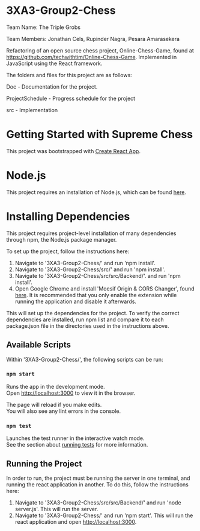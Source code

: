 # 3XA3-Group2-Chess

Team Name: The Triple Grobs

Team Members: Jonathan Cels, Rupinder Nagra, Pesara Amarasekera

Refactoring of an open source chess project, Online-Chess-Game, found at https://github.com/techwithtim/Online-Chess-Game. Implemented in JavaScript using the React framework.

The folders and files for this project are as follows:

Doc - Documentation for the project.

ProjectSchedule - Progress schedule for the project

src - Implementation

# Getting Started with Supreme Chess

This project was bootstrapped with [Create React App](https://github.com/facebook/create-react-app).

# Node.js

This project requires an installation of Node.js, which can be found [here](https://nodejs.org/en/download/).

# Installing Dependencies

This project requires project-level installation of many dependencies through npm, the Node.js package manager.

To set up the project, follow the instructions here:
1. Navigate to '3XA3-Group2-Chess/' and run 'npm install'.
2. Navigate to '3XA3-Group2-Chess/src/' and run 'npm install'.
3. Navigate to '3XA3-Group2-Chess/src/src/Backend/'. and run 'npm install'.
4. Open Google Chrome and install 'Moesif Origin & CORS Changer', found [here](https://chrome.google.com/webstore/detail/moesif-origin-cors-change/digfbfaphojjndkpccljibejjbppifbc). It is recommended that you only enable the extension while running the application and disable it afterwards.

This will set up the dependencies for the project. To verify the correct dependencies are installed, run npm list and compare it to each package.json file in the directories used in the instructions above.

## Available Scripts

Within '3XA3-Group2-Chess/', the following scripts can be run:

### `npm start`

Runs the app in the development mode.\
Open [http://localhost:3000](http://localhost:3000) to view it in the browser.

The page will reload if you make edits.\
You will also see any lint errors in the console.

### `npm test`

Launches the test runner in the interactive watch mode.\
See the section about [running tests](https://facebook.github.io/create-react-app/docs/running-tests) for more information.

## Running the Project

In order to run, the project must be running the server in one terminal, and running the react application in another. To do this, follow the instructions here:

1. Navigate to '3XA3-Group2-Chess/src/src/Backend/' and run 'node server.js'. This will run the server.
2. Navigate to '3XA3-Group2-Chess/' and run 'npm start'. This will run the react application and open [http://localhost:3000](http://localhost:3000).
